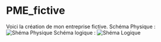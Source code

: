 # PME_fictive
Voici la création de mon entreprise fictive.
Schéma Physique : 
![Shéma Physique](https://github.com/user-attachments/assets/c44b668b-45a7-4f7f-b311-7b435983edd1)
Schéma logique : 
![Shéma Logique](https://github.com/user-attachments/assets/ab12eb7c-b429-4fd6-8e51-67dae18de049)
